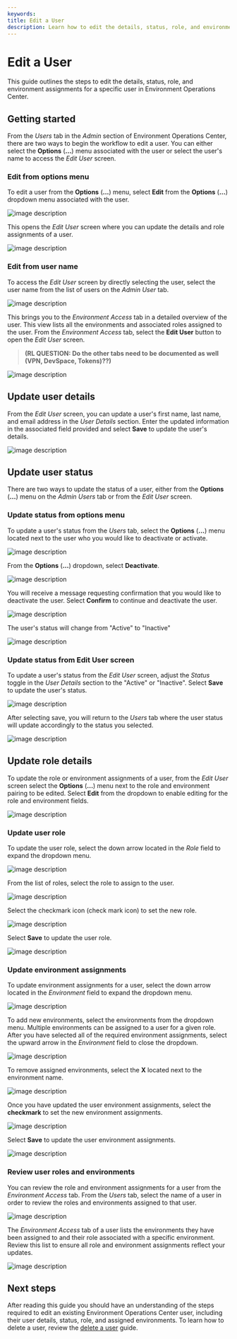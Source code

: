 ```yaml
---
keywords:
title: Edit a User
description: Learn how to edit the details, status, role, and environment assignments for users in Environment Operations Center.
---
```

# Edit a User

This guide outlines the steps to edit the details, status, role, and environment assignments for a specific user in Environment Operations Center.

## Getting started

From the *Users* tab in the *Admin* section of Environment Operations Center, there are two ways to begin the workflow to edit a user. You can either select the **Options** (**...**) menu associated with the user or select the user's name to access the *Edit User* screen.

### Edit from options menu

To edit a user from the **Options** (**...**) menu, select **Edit** from the **Options** (**...**) dropdown menu associated with the user.

![image description](images/edit-users-options.png)

This opens the *Edit User* screen where you can update the details and role assignments of a user. 

![image description](images/edit-user-tab.png)

### Edit from user name

To access the *Edit User* screen by directly selecting the user, select the user name from the list of users on the *Admin* *User* tab.

![image description](images/edit-select-username.png)

This brings you to the *Environment Access* tab in a detailed overview of the user. This view lists all the environments and associated roles assigned to the user. From the *Environment Access* tab, select the **Edit User** button to open the *Edit User* screen.

> **(RL QUESTION: Do the other tabs need to be documented as well (VPN, DevSpace, Tokens)??)**

![image description](images/edit-select-edituser.png)

## Update user details

From the *Edit User* screen, you can update a user's first name, last name, and email address in the *User Details* section. Enter the updated information in the associated field provided and select **Save** to update the user's details.

![image description](images/edit-user-details.png)

## Update user status

There are two ways to update the status of a user, either from the **Options** (**...**) menu on the *Admin* *Users* tab or from the *Edit User* screen.

### Update status from options menu

To update a user's status from the *Users* tab, select the **Options** (**...**) menu located next to the user who you would like to deactivate or activate.

![image description](images/edit-option-menu.png)

From the **Options** (**...**) dropdown, select **Deactivate**.

![image description](images/edit-deactivate.png)

You will receive a message requesting confirmation that you would like to deactivate the user. Select **Confirm** to continue and deactivate the user.

![image description](images/edit-deactivate-confirmation.png)

The user's status will change from "Active" to "Inactive"

![image description](images/edit-inactive-status.png)

### Update status from Edit User screen

To update a user's status from the *Edit User* screen, adjust the *Status* toggle in the *User Details* section to the "Active" or "Inactive". Select **Save** to update the user's status.

![image description](images/edit-user-inactive.png)

After selecting save, you will return to the *Users* tab where the user status will update accordingly to the status you selected.

![image description](images/edit-inactive-status.png)

## Update role details

To update the role or environment assignments of a user, from the *Edit User* screen select the **Options** (**...**) menu next to the role and environment pairing to be edited. Select **Edit** from the dropdown to enable editing for the role and environment fields.

![image description](images/edit-roledetails.png)

### Update user role

To update the user role, select the down arrow located in the *Role* field to expand the dropdown menu.

![image description](images/edit-role-arrow.png)

From the list of roles, select the role to assign to the user.

![image description](images/edit-select-role.png)

Select the checkmark icon (check mark icon) to set the new role.

![image description](images/edit-role-checkmark.png)

Select **Save** to update the user role.

![image description](images/edit-save-role.png)

### Update environment assignments

To update environment assignments for a user, select the down arrow located in the *Environment* field to expand the dropdown menu.

![image description](images/edit-env-arrow.png)

To add new environments, select the environments from the dropdown menu. Multiple environments can be assigned to a user for a given role. After you have selected all of the required environment assignments, select the upward arrow in the *Environment* field to close the dropdown.

![image description](images/edit-select-envs.png)

To remove assigned environments, select the **X** located next to the environment name.

![image description](images/edit-delete-envs.png)

Once you have updated the user environment assignments, select the **checkmark** to set the new environment assignments.

![image description](images/edit-env-checkmark.png)

Select **Save** to update the user environment assignments.

![image description](images/edit-save-envs.png)

### Review user roles and environments

You can review the role and environment assignments for a user from the *Environment Access* tab. From the *Users* tab, select the name of a user in order to review the roles and environments assigned to that user.

![image description](images/edit-select-username.png)

The *Environment Access* tab of a user lists the environments they have been assigned to and their role associated with a specific environment. Review this list to ensure all role and environment assignments reflect your updates.

![image description](images/edit-review-details.png)

## Next steps

After reading this guide you should have an understanding of the steps required to edit an existing Environment Operations Center user, including their user details, status, role, and assigned environments. To learn how to delete a user, review the [delete a user](...) guide.
